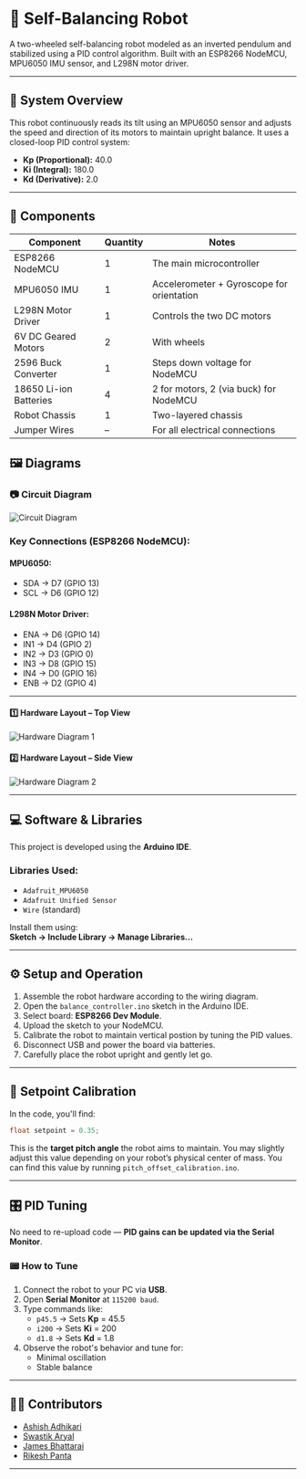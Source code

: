 # 🤖 Self-Balancing Robot

A two-wheeled self-balancing robot modeled as an inverted pendulum and stabilized using a PID control algorithm. Built with an ESP8266 NodeMCU, MPU6050 IMU sensor, and L298N motor driver.

---

## 🧠 System Overview

This robot continuously reads its tilt using an MPU6050 sensor and adjusts the speed and direction of its motors to maintain upright balance. It uses a closed-loop PID control system:

- **Kp (Proportional):** 40.0  
- **Ki (Integral):** 180.0  
- **Kd (Derivative):** 2.0  

---

## 🧾 Components

| Component               | Quantity | Notes                                      |
|-------------------------|----------|--------------------------------------------|
| ESP8266 NodeMCU         | 1        | The main microcontroller                   |
| MPU6050 IMU             | 1        | Accelerometer + Gyroscope for orientation  |
| L298N Motor Driver      | 1        | Controls the two DC motors                 |
| 6V DC Geared Motors     | 2        | With wheels                                |
| 2596 Buck Converter     | 1        | Steps down voltage for NodeMCU             |
| 18650 Li-ion Batteries  | 4        | 2 for motors, 2 (via buck) for NodeMCU     |
| Robot Chassis           | 1        | Two-layered chassis                        |
| Jumper Wires            | –        | For all electrical connections             |




## 🖼️ Diagrams

### 📷 Circuit Diagram
![Circuit Diagram](images/circuit_diagram.png)

### Key Connections (ESP8266 NodeMCU):

#### MPU6050:
- SDA → D7 (GPIO 13)  
- SCL → D6 (GPIO 12)

#### L298N Motor Driver:
- ENA → D6 (GPIO 14)  
- IN1 → D4 (GPIO 2)  
- IN2 → D3 (GPIO 0)  
- IN3 → D8 (GPIO 15)  
- IN4 → D0 (GPIO 16)  
- ENB → D2 (GPIO 4)

---

#### 1️⃣ Hardware Layout – Top View
![Hardware Diagram 1](images/hardware_diagram1.png)

#### 2️⃣ Hardware Layout – Side View
![Hardware Diagram 2](images/hardware_diagram2.png)

---

## 💻 Software & Libraries

This project is developed using the **Arduino IDE**.

### Libraries Used:
- `Adafruit_MPU6050`
- `Adafruit Unified Sensor`
- `Wire` (standard)

Install them using:  
**Sketch → Include Library → Manage Libraries...**

---

## ⚙️ Setup and Operation

1. Assemble the robot hardware according to the wiring diagram.
2. Open the `balance_controller.ino` sketch in the Arduino IDE.
3. Select board: **ESP8266 Dev Module**.
4. Upload the sketch to your NodeMCU.
5. Calibrate the robot to maintain vertical postion by tuning the PID values.
5. Disconnect USB and power the board via batteries.
6. Carefully place the robot upright and gently let go.

---

## 🎯 Setpoint Calibration

In the code, you'll find:

```cpp
float setpoint = 0.35;
```

This is the **target pitch angle** the robot aims to maintain. You may slightly adjust this value depending on your robot’s physical center of mass. You can find this value by running `pitch_offset_calibration.ino`.

---

## 🎛️ PID Tuning

No need to re-upload code — **PID gains can be updated via the Serial Monitor**.

### 📟 How to Tune

1. Connect the robot to your PC via **USB**.
2. Open **Serial Monitor** at `115200 baud`.
3. Type commands like:
   - `p45.5` → Sets **Kp** = 45.5
   - `i200` → Sets **Ki** = 200
   - `d1.8` → Sets **Kd** = 1.8
4. Observe the robot's behavior and tune for:
   - Minimal oscillation
   - Stable balance

---


## 👨‍💻 Contributors

- [Ashish Adhikari](https://github.com/Aashish1-1-1)  
- [Swastik Aryal](https://github.com/Swastik-Aryal)  
- [James Bhattarai](https://github.com/jamesii-b)  
- [Rikesh Panta](https://github.com/RiCEmare)

---
